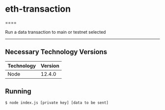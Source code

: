# eth-transaction
====

Run a data transaction to main or testnet selected

- - - - 

## Necessary Technology Versions

Technology  | Version
------------- | -------------
Node  | 12.4.0

## Running

    $ node index.js [private key] [data to be sent]